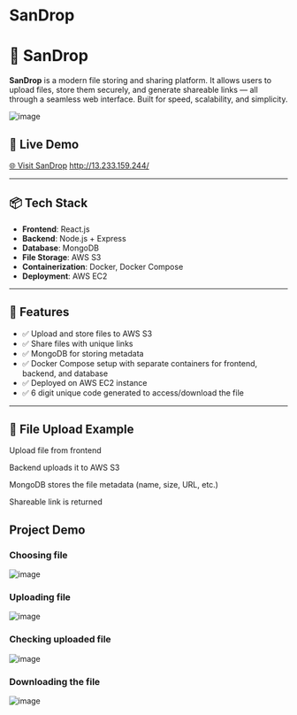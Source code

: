 # SanDrop

# 🚀 SanDrop

**SanDrop** is a modern file storing and sharing platform. It allows users to upload files, store them securely, and generate shareable links — all through a seamless web interface. Built for speed, scalability, and simplicity.

![image](https://github.com/user-attachments/assets/f71169da-2c8a-4396-9da8-918d2603dda7)


## 🔗 Live Demo

[🌐 Visit SanDrop](http://13.233.159.244/)
http://13.233.159.244/

---

## 📦 Tech Stack

- **Frontend**: React.js
- **Backend**: Node.js + Express
- **Database**: MongoDB
- **File Storage**: AWS S3
- **Containerization**: Docker, Docker Compose
- **Deployment**: AWS EC2

---

## 🧠 Features

- ✅ Upload and store files to AWS S3  
- ✅ Share files with unique links  
- ✅ MongoDB for storing metadata  
- ✅ Docker Compose setup with separate containers for frontend, backend, and database  
- ✅ Deployed on AWS EC2 instance
- ✅ 6 digit unique code generated to access/download the file

---
## 📁 File Upload Example
Upload file from frontend

Backend uploads it to AWS S3

MongoDB stores the file metadata (name, size, URL, etc.)

Shareable link is returned


## Project Demo
### Choosing file
![image](https://github.com/user-attachments/assets/9e62f261-208f-4c78-9e2b-f035ed275846)

### Uploading file
![image](https://github.com/user-attachments/assets/d3ba866d-a3e9-4494-983b-603398508e97)

### Checking uploaded file
![image](https://github.com/user-attachments/assets/893f9717-e721-4b57-83a5-fee179bc7533)

### Downloading the file
![image](https://github.com/user-attachments/assets/a836a743-938d-4640-9078-13b174ceb566)




